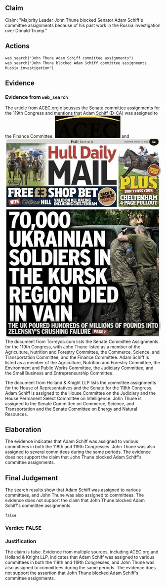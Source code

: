 ## Claim
Claim: "Majority Leader John Thune blocked Senator Adam Schiff's committee assignments because of his past work in the Russia investigation over Donald Trump."

## Actions
```
web_search("John Thune Adam Schiff committee assignments")
web_search("John Thune blocked Adam Schiff committee assignments Russia investigation")
```

## Evidence
### Evidence from `web_search`
The article from ACEC.org discusses the Senate committee assignments for the 119th Congress and mentions that Adam Schiff (D-CA) was assigned to the Finance Committee. ![image 2574](media/2025-08-07_20-48-1754599702-705995.jpg) and ![image 1](media/0.jpg) The document from Torreydc.com lists the Senate Committee Assignments for the 119th Congress, with John Thune listed as a member of the Agriculture, Nutrition and Forestry Committee, the Commerce, Science, and Transportation Committee, and the Finance Committee. Adam Schiff is listed as a member of the Agriculture, Nutrition and Forestry Committee, the Environment and Public Works Committee, the Judiciary Committee, and the Small Business and Entrepreneurship Committee.

The document from Holland & Knight LLP lists the committee assignments for the House of Representatives and the Senate for the 118th Congress. Adam Schiff is assigned to the House Committee on the Judiciary and the House Permanent Select Committee on Intelligence. John Thune is assigned to the Senate Committee on Commerce, Science, and Transportation and the Senate Committee on Energy and Natural Resources.


## Elaboration
The evidence indicates that Adam Schiff was assigned to various committees in both the 118th and 119th Congresses. John Thune was also assigned to several committees during the same periods. The evidence does not support the claim that John Thune blocked Adam Schiff's committee assignments.


## Final Judgement
The search results show that Adam Schiff was assigned to various committees, and John Thune was also assigned to committees. The evidence does not support the claim that John Thune blocked Adam Schiff's committee assignments.

`false`

### Verdict: FALSE

### Justification
The claim is false. Evidence from multiple sources, including ACEC.org and Holland & Knight LLP, indicates that Adam Schiff was assigned to various committees in both the 118th and 119th Congresses, and John Thune was also assigned to committees during the same periods. The evidence does not support the assertion that John Thune blocked Adam Schiff's committee assignments.
